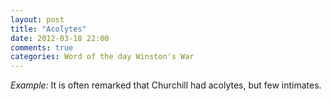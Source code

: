 ```yaml
---
layout: post
title: "Acolytes"
date: 2012-03-18 22:00
comments: true
categories: Word of the day Winston's War
---
```


*Example:* It is often remarked that Churchill had acolytes, but few intimates.

